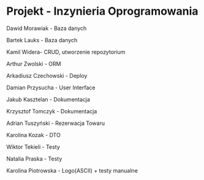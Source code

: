 # Projekt - Inzynieria Oprogramowania

Dawid Morawiak - Baza danych

Bartek Lauks - Baza danych

Kamil Widera- CRUD, utworzenie repozytorium

Arthur Zwolski - ORM

Arkadiusz Czechowski - Deploy

Damian Przysucha - User Interface

Jakub Kasztelan - Dokumentacja

Krzysztof Tomczyk - Dokumentacja

Adrian Tuszyński - Rezerwacja Towaru

Karolina Kozak - DTO

Wiktor Tekieli - Testy

Natalia Praska - Testy

Karolina Piotrowska - Logo(ASCII) + testy manualne
